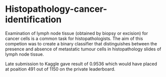 # Histopathology-cancer-identification
Examination of lymph node tissue (obtained by biopsy or excision) for cancer cells is a common task for histopathologists. The aim of this competion was to create a binary classifier that distinguishes between the presence and absence of metastatic tumour cells in histopathology slides of lymph node tissue.

Late submission to Kaggle gave result of 0.9536 which would have placed at poaition 491 out of 1150 on the private leaderboard.

